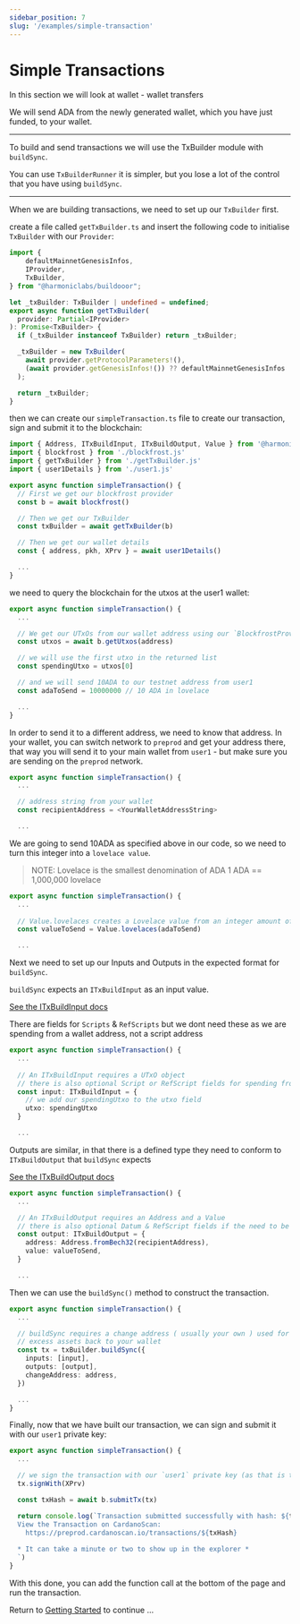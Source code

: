 ```yaml
---
sidebar_position: 7
slug: '/examples/simple-transaction'
---
```


# Simple Transactions

In this section we will look at wallet - wallet transfers

We will send ADA from the newly generated wallet, which you have just funded, to your
wallet.

---

To build and send transactions we will use the TxBuilder module with `buildSync`.

You can use `TxBuilderRunner` it is simpler, but you lose a lot of the control that you have using `buildSync`.

---

When we are building transactions, we need to set up our `TxBuilder` first.

create a file called `getTxBuilder.ts` and insert the following code to initialise `TxBuilder` with our `Provider`:

```ts
import {
    defaultMainnetGenesisInfos,
    IProvider,
    TxBuilder,
} from "@harmoniclabs/buildooor";

let _txBuilder: TxBuilder | undefined = undefined;
export async function getTxBuilder(
  provider: Partial<IProvider>
): Promise<TxBuilder> {
  if (_txBuilder instanceof TxBuilder) return _txBuilder;

  _txBuilder = new TxBuilder(
    await provider.getProtocolParameters!(),
    (await provider.getGenesisInfos!()) ?? defaultMainnetGenesisInfos
  );

  return _txBuilder;
}
```

then we can create our `simpleTransaction.ts` file to create our transaction, sign and submit it to the blockchain:

```ts
import { Address, ITxBuildInput, ITxBuildOutput, Value } from '@harmoniclabs/buildooor'
import { blockfrost } from './blockfrost.js'
import { getTxBuilder } from './getTxBuilder.js'
import { user1Details } from './user1.js'

export async function simpleTransaction() {
  // First we get our blockfrost provider
  const b = await blockfrost()

  // Then we get our TxBuilder
  const txBuilder = await getTxBuilder(b)

  // Then we get our wallet details
  const { address, pkh, XPrv } = await user1Details()

  ...
}
```

we need to query the blockchain for the utxos at the user1 wallet:

```ts
export async function simpleTransaction() {
  ...

  // We get our UTxOs from our wallet address using our `BlockfrostProvider` with the `getUtxos()` method passing the address as a parameter
  const utxos = await b.getUtxos(address)

  // we will use the first utxo in the returned list
  const spendingUtxo = utxos[0]

  // and we will send 10ADA to our testnet address from user1
  const adaToSend = 10000000 // 10 ADA in lovelace

  ...
}
```

In order to send it to a different address, we need to know that address. In your wallet, you can switch network to `preprod` and get your address there, that way you will send it to your main wallet from `user1` - but make sure you are sending on the `preprod` network.

```ts
export async function simpleTransaction() {
  ...

  // address string from your wallet
  const recipientAddress = <YourWalletAddressString>

  ...
```

We are going to send 10ADA as specified above in our code, so we need to turn this integer into a `lovelace value`.

> NOTE:
> Lovelace is the smallest denomination of ADA
> 1 ADA == 1,000,000 lovelace

```ts
export async function simpleTransaction() {
  ...
  
  // Value.lovelaces creates a Lovelace value from an integer amount of lovelaces
  const valueToSend = Value.lovelaces(adaToSend)

  ...
```

Next we need to set up our Inputs and Outputs in the expected format for `buildSync`.

`buildSync` expects an `ITxBuildInput` as an input value.

[See the ITxBuildInput docs](/TxBuilder/buildSync)

There are fields for `Scripts` & `RefScripts` but we dont need these as we are spending from a wallet address, not a script address

```ts
export async function simpleTransaction() {
  ...
  
  // An ITxBuildInput requires a UTxO object
  // there is also optional Script or RefScript fields for spending from Validators
  const input: ITxBuildInput = {
    // we add our spendingUtxo to the utxo field
    utxo: spendingUtxo
  }

  ...
```

Outputs are similar, in that there is a defined type they need to conform to `ITxBuildOutput` that `buildSync` expects

[See the ITxBuildOutput docs](/TxBuilder/buildSync)

```ts
export async function simpleTransaction() {
  ...

  // An ITxBuildOutput requires an Address and a Value
  // there is also optional Datum & RefScript fields if the need to be included
  const output: ITxBuildOutput = {
    address: Address.fromBech32(recipientAddress),
    value: valueToSend,
  }

  ...
```

Then we can use the `buildSync()` method to construct the transaction.

```ts
export async function simpleTransaction() {
  ...

  // buildSync requires a change address ( usually your own ) used for returning any
  // excess assets back to your wallet
  const tx = txBuilder.buildSync({
    inputs: [input],
    outputs: [output],
    changeAddress: address,
  })

  ...
}
```

Finally, now that we have built our transaction, we can sign and submit it with our `user1` private key:

```ts
export async function simpleTransaction() {
  ...

  // we sign the transaction with our `user1` private key (as that is the wallet we are spending from)
  tx.signWith(XPrv)

  const txHash = await b.submitTx(tx)

  return console.log(`Transaction submitted successfully with hash: ${txHash}
  View the Transaction on CardanoScan:
    https://preprod.cardanoscan.io/transactions/${txHash}
  
  * It can take a minute or two to show up in the explorer * 
  `)
}
```

With this done, you can add the function call at the bottom of the page and run the transaction.

Return to [Getting Started](/docs/getting-started) to continue ...